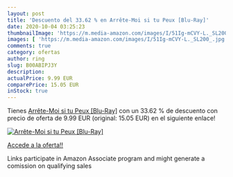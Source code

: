 ```yaml
---
layout: post
title: 'Descuento del 33.62 % en Arrête-Moi si tu Peux [Blu-Ray]'
date: 2020-10-04 03:25:23
thumbnailImage: 'https://m.media-amazon.com/images/I/51Ig-mCVY-L._SL200_.jpg'
images: [ 'https://m.media-amazon.com/images/I/51Ig-mCVY-L._SL200_.jpg' ]
comments: true
category: ofertas
author: ring
slug: B00ABIPJ3Y
description:
actualPrice: 9.99 EUR
comparePrice: 15.05 EUR
inStock: true
---
```


Tienes [Arrête-Moi si tu Peux [Blu-Ray]](https://www.amazon.fr/dp/B00ABIPJ3Y/?tag=tolees0d-21) con un 33.62 % de descuento con precio de oferta de 9.99 EUR (original: 15.05 EUR) en el siguiente enlace!

[![Arrête-Moi si tu Peux [Blu-Ray]](https://m.media-amazon.com/images/I/51Ig-mCVY-L._SL200_.jpg)](https://www.amazon.fr/dp/B00ABIPJ3Y/?tag=tolees0d-21)

[Accede a la oferta!!](https://www.amazon.fr/dp/B00ABIPJ3Y/?tag=tolees0d-21)

Links participate in Amazon Associate program and might generate a comission on qualifying sales


